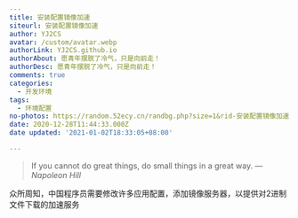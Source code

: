 ```yaml
---
title: 安装配置镜像加速
siteurl: 安装配置镜像加速
author: YJ2CS
avatar: /custom/avatar.webp
authorLink: YJ2CS.github.io
authorAbout: 愿青年摆脱了冷气，只是向前走！
authorDesc: 愿青年摆脱了冷气，只是向前走！
comments: true
categories:
  - 开发环境
tags:
  - 环境配置
no-photos: https://random.52ecy.cn/randbg.php?size=1&rid-安装配置镜像加速
date: 2020-12-28T11:44:33.000Z
date updated: '2021-01-02T18:33:05+08:00'

---
```


> If you cannot do great things, do small things in a great way.
> — <cite>Napoleon Hill</cite>

众所周知，中国程序员需要修改许多应用配置，添加镜像服务器，以提供对2进制文件下载的加速服务